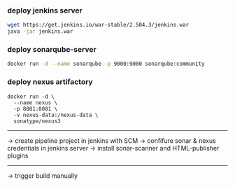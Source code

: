 


### deploy jenkins server

```bash
wget https://get.jenkins.io/war-stable/2.504.3/jenkins.war
java -jar jenkins.war
```

### deploy sonarqube-server

```bash
docker run -d --name sonarqube -p 9000:9000 sonarqube:community
```

### deploy nexus artifactory
```
docker run -d \
  --name nexus \
  -p 8081:8081 \
  -v nexus-data:/nexus-data \
  sonatype/nexus3
```

---------------------------------------------

-> create pipeline project in jenkins with SCM
-> confifure sonar & nexus credentials in jenkins server
-> install sonar-scanner and HTML-publisher plugins

----------------------------------------------

-> trigger build manually
